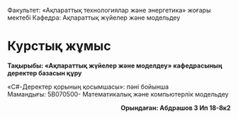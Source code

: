 
Факультет: «Ақпараттық технологиялар және энергетика» жоғары мектебі
Кафедра: Ақпараттық жүйелер және модельдеу
<br>


# Курстық жұмыс

**Тақырыбы: «Ақпараттық жүйелер және моделдеу» кафедрасының деректер базасын құру**
  
«C#-Деректер қорының  қосымшасы»: пәні бойынша
<br>
Мамандығы: 5В070500- Математикалық  және  компьютерлік модельдеу
<br>

<p align="right">
<b>Орындаған: Абдрашов З Ип 18-8к2</b>
</p>
